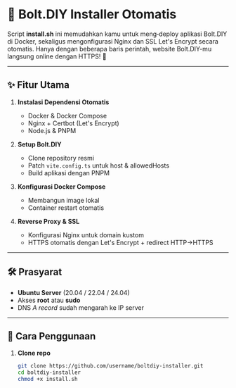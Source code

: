# 🧠 Bolt.DIY Installer Otomatis

Script **install.sh** ini memudahkan kamu untuk meng‑deploy aplikasi Bolt.DIY di Docker, sekaligus mengonfigurasi Nginx dan SSL Let's Encrypt secara otomatis. Hanya dengan beberapa baris perintah, website Bolt.DIY-mu langsung online dengan HTTPS! 🚀

---

## ✨ Fitur Utama

1. **Instalasi Dependensi Otomatis**  
   - Docker & Docker Compose  
   - Nginx + Certbot (Let's Encrypt)  
   - Node.js & PNPM  

2. **Setup Bolt.DIY**  
   - Clone repository resmi  
   - Patch `vite.config.ts` untuk host & allowedHosts  
   - Build aplikasi dengan PNPM  

3. **Konfigurasi Docker Compose**  
   - Membangun image lokal  
   - Container restart otomatis  

4. **Reverse Proxy & SSL**  
   - Konfigurasi Nginx untuk domain kustom  
   - HTTPS otomatis dengan Let's Encrypt + redirect HTTP→HTTPS  

---

## 🛠️ Prasyarat

- **Ubuntu Server** (20.04 / 22.04 / 24.04)  
- Akses **root** atau **sudo**  
- DNS _A record_ sudah mengarah ke IP server

---

## 🚀 Cara Penggunaan

1. **Clone repo**  
   ```bash
   git clone https://github.com/username/boltdiy-installer.git
   cd boltdiy-installer
   chmod +x install.sh

